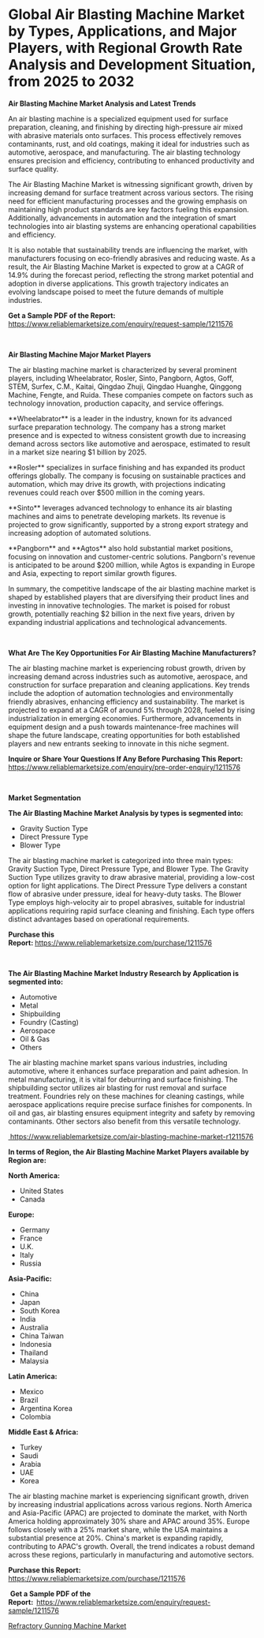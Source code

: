 <p><h1>Global Air Blasting Machine Market by Types, Applications, and Major Players, with Regional Growth Rate Analysis and Development Situation, from 2025 to 2032</h1></p><p><strong>Air Blasting Machine Market Analysis and Latest Trends</strong></p>
<p><p>An air blasting machine is a specialized equipment used for surface preparation, cleaning, and finishing by directing high-pressure air mixed with abrasive materials onto surfaces. This process effectively removes contaminants, rust, and old coatings, making it ideal for industries such as automotive, aerospace, and manufacturing. The air blasting technology ensures precision and efficiency, contributing to enhanced productivity and surface quality.</p><p>The Air Blasting Machine Market is witnessing significant growth, driven by increasing demand for surface treatment across various sectors. The rising need for efficient manufacturing processes and the growing emphasis on maintaining high product standards are key factors fueling this expansion. Additionally, advancements in automation and the integration of smart technologies into air blasting systems are enhancing operational capabilities and efficiency.</p><p>It is also notable that sustainability trends are influencing the market, with manufacturers focusing on eco-friendly abrasives and reducing waste. As a result, the Air Blasting Machine Market is expected to grow at a CAGR of 14.9% during the forecast period, reflecting the strong market potential and adoption in diverse applications. This growth trajectory indicates an evolving landscape poised to meet the future demands of multiple industries.</p></p>
<p><strong>Get a Sample PDF of the Report:&nbsp;</strong> <a href="https://www.reliablemarketsize.com/enquiry/request-sample/1211576?utm_campaign=3078&utm_medium=2&utm_source=Github&utm_content=ia&utm_term=24032025&utm_id=air-blasting-machine">https://www.reliablemarketsize.com/enquiry/request-sample/1211576</a></p>
<p>&nbsp;</p>
<p><strong>Air Blasting Machine Major Market Players</strong></p>
<p><p>The air blasting machine market is characterized by several prominent players, including Wheelabrator, Rosler, Sinto, Pangborn, Agtos, Goff, STEM, Surfex, C.M., Kaitai, Qingdao Zhuji, Qingdao Huanghe, Qinggong Machine, Fengte, and Ruida. These companies compete on factors such as technology innovation, production capacity, and service offerings.</p><p>**Wheelabrator** is a leader in the industry, known for its advanced surface preparation technology. The company has a strong market presence and is expected to witness consistent growth due to increasing demand across sectors like automotive and aerospace, estimated to result in a market size nearing $1 billion by 2025.</p><p>**Rosler** specializes in surface finishing and has expanded its product offerings globally. The company is focusing on sustainable practices and automation, which may drive its growth, with projections indicating revenues could reach over $500 million in the coming years.</p><p>**Sinto** leverages advanced technology to enhance its air blasting machines and aims to penetrate developing markets. Its revenue is projected to grow significantly, supported by a strong export strategy and increasing adoption of automated solutions.</p><p>**Pangborn** and **Agtos** also hold substantial market positions, focusing on innovation and customer-centric solutions. Pangborn's revenue is anticipated to be around $200 million, while Agtos is expanding in Europe and Asia, expecting to report similar growth figures.</p><p>In summary, the competitive landscape of the air blasting machine market is shaped by established players that are diversifying their product lines and investing in innovative technologies. The market is poised for robust growth, potentially reaching $2 billion in the next five years, driven by expanding industrial applications and technological advancements.</p></p>
<p>&nbsp;</p>
<p><strong>What Are The Key Opportunities For Air Blasting Machine Manufacturers?</strong></p>
<p><p>The air blasting machine market is experiencing robust growth, driven by increasing demand across industries such as automotive, aerospace, and construction for surface preparation and cleaning applications. Key trends include the adoption of automation technologies and environmentally friendly abrasives, enhancing efficiency and sustainability. The market is projected to expand at a CAGR of around 5% through 2028, fueled by rising industrialization in emerging economies. Furthermore, advancements in equipment design and a push towards maintenance-free machines will shape the future landscape, creating opportunities for both established players and new entrants seeking to innovate in this niche segment.</p></p>
<p><strong>Inquire or Share Your Questions If Any Before Purchasing This Report:</strong> <a href="https://www.reliablemarketsize.com/enquiry/pre-order-enquiry/1211576?utm_campaign=3078&utm_medium=2&utm_source=Github&utm_content=ia&utm_term=24032025&utm_id=air-blasting-machine">https://www.reliablemarketsize.com/enquiry/pre-order-enquiry/1211576</a></p>
<p>&nbsp;</p>
<p><strong>Market Segmentation</strong></p>
<p><strong>The Air Blasting Machine Market Analysis by types is segmented into:</strong></p>
<p><ul><li>Gravity Suction Type</li><li>Direct Pressure Type</li><li>Blower Type</li></ul></p>
<p><p>The air blasting machine market is categorized into three main types: Gravity Suction Type, Direct Pressure Type, and Blower Type. The Gravity Suction Type utilizes gravity to draw abrasive material, providing a low-cost option for light applications. The Direct Pressure Type delivers a constant flow of abrasive under pressure, ideal for heavy-duty tasks. The Blower Type employs high-velocity air to propel abrasives, suitable for industrial applications requiring rapid surface cleaning and finishing. Each type offers distinct advantages based on operational requirements.</p></p>
<p><strong>Purchase this Report:&nbsp;</strong><a href="https://www.reliablemarketsize.com/purchase/1211576?utm_campaign=3078&utm_medium=2&utm_source=Github&utm_content=ia&utm_term=24032025&utm_id=air-blasting-machine">https://www.reliablemarketsize.com/purchase/1211576</a></p>
<p>&nbsp;</p>
<p><strong>The Air Blasting Machine Market Industry Research by Application is segmented into:</strong></p>
<p><ul><li>Automotive</li><li>Metal</li><li>Shipbuilding</li><li>Foundry (Casting)</li><li>Aerospace</li><li>Oil & Gas</li><li>Others</li></ul></p>
<p><p>The air blasting machine market spans various industries, including automotive, where it enhances surface preparation and paint adhesion. In metal manufacturing, it is vital for deburring and surface finishing. The shipbuilding sector utilizes air blasting for rust removal and surface treatment. Foundries rely on these machines for cleaning castings, while aerospace applications require precise surface finishes for components. In oil and gas, air blasting ensures equipment integrity and safety by removing contaminants. Other sectors also benefit from this versatile technology.</p></p>
<p><a href="https://www.reliablemarketsize.com/air-blasting-machine-market-r1211576?utm_campaign=3078&utm_medium=2&utm_source=Github&utm_content=ia&utm_term=24032025&utm_id=air-blasting-machine">&nbsp;https://www.reliablemarketsize.com/air-blasting-machine-market-r1211576</a></p>
<p><strong>In terms of Region, the Air Blasting Machine Market Players available by Region are:</strong></p>
<p>
    <p> <strong> North America: </strong>
        <ul>
            <li>United States</li>
            <li>Canada</li>
        </ul>
        </p> 
    <p> <strong> Europe: </strong>
        <ul>
            <li>Germany</li>
            <li>France</li>
            <li>U.K.</li>
            <li>Italy</li>
            <li>Russia</li>
        </ul>
        </p> 
    <p> <strong> Asia-Pacific: </strong>
        <ul>
            <li>China</li>
            <li>Japan</li>
            <li>South Korea</li>
            <li>India</li>
            <li>Australia</li>
            <li>China Taiwan</li>
            <li>Indonesia</li>
            <li>Thailand</li>
            <li>Malaysia</li>
        </ul>
        </p> 
    <p> <strong> Latin America: </strong>
        <ul>
            <li>Mexico</li>
            <li>Brazil</li>
            <li>Argentina Korea</li>
            <li>Colombia</li>
        </ul>
        </p> 
    <p> <strong> Middle East & Africa: </strong>
        <ul>
            <li>Turkey</li>
            <li>Saudi</li>
            <li>Arabia</li>
            <li>UAE</li>
            <li>Korea</li>
        </ul>
    </p>
    </p>
<p><p>The air blasting machine market is experiencing significant growth, driven by increasing industrial applications across various regions. North America and Asia-Pacific (APAC) are projected to dominate the market, with North America holding approximately 30% share and APAC around 35%. Europe follows closely with a 25% market share, while the USA maintains a substantial presence at 20%. China's market is expanding rapidly, contributing to APAC's growth. Overall, the trend indicates a robust demand across these regions, particularly in manufacturing and automotive sectors.</p></p>
<p><strong>Purchase this Report: </strong><a href="https://www.reliablemarketsize.com/purchase/1211576?utm_campaign=3078&utm_medium=2&utm_source=Github&utm_content=ia&utm_term=24032025&utm_id=air-blasting-machine">https://www.reliablemarketsize.com/purchase/1211576</a></p>
<p>&nbsp;<strong>Get a Sample PDF of the Report:&nbsp;&nbsp;</strong><a href="https://www.reliablemarketsize.com/enquiry/request-sample/1211576?utm_campaign=3078&utm_medium=2&utm_source=Github&utm_content=ia&utm_term=24032025&utm_id=air-blasting-machine">https://www.reliablemarketsize.com/enquiry/request-sample/1211576</a></p>
<p><strong></strong></p>
<p><p><a href="https://github.com/aaryaheron0c/Market-Research-Report-List-1/blob/main/refractory-gunning-machine-market.md?utm_campaign=3078&utm_medium=2&utm_source=Github&utm_content=ia&utm_term=24032025&utm_id=air-blasting-machine">Refractory Gunning Machine Market</a></p></p>